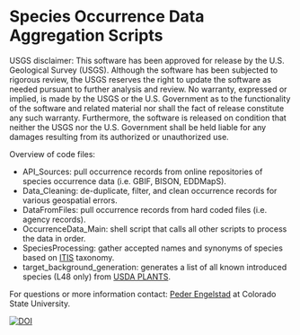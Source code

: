 # Species Occurrence Data Aggregation Scripts

USGS disclaimer:
This software has been approved for release by the U.S. Geological Survey (USGS).
Although the software has been subjected to rigorous review,
the USGS reserves the right to update the software as needed pursuant to further analysis and review.
No warranty, expressed or implied, is made by the USGS or the U.S. Government as to the functionality
of the software and related material nor shall the fact of release constitute any such warranty.
Furthermore, the software is released on condition that neither the USGS nor the U.S. Government
shall be held liable for any damages resulting from its authorized or unauthorized use.

Overview of code files:
* API_Sources: pull occurrence records from online repositories of species occurrence data (i.e. GBIF, BISON, EDDMapS).
* Data_Cleaning: de-duplicate, filter, and clean occurrence records for various geospatial errors.
* DataFromFiles: pull occurrence records from hard coded files (i.e. agency records).
* OccurrenceData_Main: shell script that calls all other scripts to process the data in order.
* SpeciesProcessing: gather accepted names and synonyms of species based on [ITIS](https://itis.gov/) taxonomy.
* target_background_generation: generates a list of all known introduced species (L48 only) from [USDA PLANTS](https://plants.sc.egov.usda.gov/).

For questions or more information contact: [Peder Engelstad](mailto:peder.engelstad@colostate.edu) at Colorado State University.

[![DOI](https://zenodo.org/badge/133727553.svg)](https://zenodo.org/badge/latestdoi/133727553)
